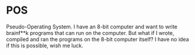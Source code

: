 # POS
Pseudo-Operating System. I have an 8-bit computer and want to write brainf**k programs that can run on the computer. But what if I wrote, compiled and ran the programs on the 8-bit computer itself? I have no idea if this is possible, wish me luck.
